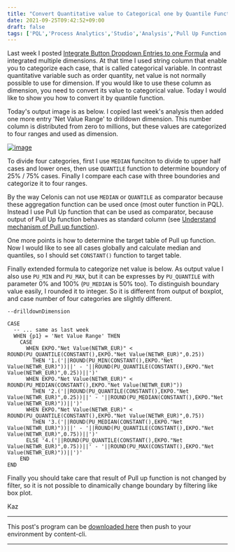 ```yaml
---
title: "Convert Quantitative value to Categorical one by Quantile Function"
date: 2021-09-25T09:42:52+09:00
draft: false
tags: ['PQL','Process Analytics','Studio','Analysis','Pull Up Function']
---
```


Last week I posted [Integrate Button Dropdown Entries to one Formula](../2021-09-18-integrate-button-dropdown-entries-to-one-formula/) and integrated multiple dimensions. At that time I used string column that enable you to categorize each case, that is called categorical variable. In contrast quantitative variable such as order quantity, net value is not normally possible to use for dimension. If you would like to use these column as dimension, you need to convert its value to categorical value. Today I would like to show you how to convert it by quantile function.

Today's output image is as below. I copied last week's analysis then added one more entry 'Net Value Range' to drilldown dimension. This number column is distributed from zero to millions, but these values are categorized to four ranges and used as dimension.

[![image](https://user-images.githubusercontent.com/67397583/134751598-813fae95-5d56-4c6f-a781-babaa67ac98a.png)](https://user-images.githubusercontent.com/67397583/134751598-813fae95-5d56-4c6f-a781-babaa67ac98a.png)

To divide four categories, first I use `MEDIAN` funciton to divide to upper half cases and lower ones, then use `QUANTILE` function to determine boundory of 25% / 75% cases. Finally I compare each case with three boundories and categorize it to four ranges.

By the way Celonis can not use `MEDIAN` or `QUANTILE` as comparator because these aggregation function can be used once (most outer function in PQL). Instead I use Pull Up function that can be used as comparator, because output of Pull Up function behaves as standard column (see [Understand mechanism of Pull up function](../2021-05-15-understand-mechanism-of-pull-up-function/)).

One more points is how to determine the target table of Pull up function. Now I would like to see all cases globally and calculate median and quantiles, so I should set `CONSTANT()` function to target table.

Finally extended formula to categorize net value is below. As output value I also use `PU_MIN` and `PU_MAX`, but it can be expresses by `PU_QUANTILE` with parameter 0% and 100% (`PU_MEDIAN` is 50% too). To distinguish boundary value easily, I rounded it to integer. So it is different from output of boxplot, and case number of four categories are slightly different.

```
--drilldownDimension

CASE
  -- ... same as last week
  WHEN {p1} = 'Net Value Range' THEN 
    CASE
      WHEN EKPO."Net Value(NETWR_EUR)" < ROUND(PU_QUANTILE(CONSTANT(),EKPO."Net Value(NETWR_EUR)",0.25))
        THEN '1.('||ROUND(PU_MIN(CONSTANT(),EKPO."Net Value(NETWR_EUR)"))||' - '||ROUND(PU_QUANTILE(CONSTANT(),EKPO."Net Value(NETWR_EUR)",0.25))||')'
      WHEN EKPO."Net Value(NETWR_EUR)" < ROUND(PU_MEDIAN(CONSTANT(),EKPO."Net Value(NETWR_EUR)"))
        THEN '2.('||ROUND(PU_QUANTILE(CONSTANT(),EKPO."Net Value(NETWR_EUR)",0.25))||' - '||ROUND(PU_MEDIAN(CONSTANT(),EKPO."Net Value(NETWR_EUR)"))||')'
      WHEN EKPO."Net Value(NETWR_EUR)" < ROUND(PU_QUANTILE(CONSTANT(),EKPO."Net Value(NETWR_EUR)",0.75)) 
        THEN '3.('||ROUND(PU_MEDIAN(CONSTANT(),EKPO."Net Value(NETWR_EUR)"))||' - '||ROUND(PU_QUANTILE(CONSTANT(),EKPO."Net Value(NETWR_EUR)",0.75))||')'
      ELSE '4.('||ROUND(PU_QUANTILE(CONSTANT(),EKPO."Net Value(NETWR_EUR)",0.75))||' - '||ROUND(PU_MAX(CONSTANT(),EKPO."Net Value(NETWR_EUR)"))||')'
    END
END 
```

Finally you should take care that result of Pull up function is not changed by filter, so it is not possible to dinamically change boundary by filtering like box plot.

Kaz

---

This post's program can be [downloaded here](../../examples/p2p_analysis_20210925.json) then push to your environment by content-cli.

---


